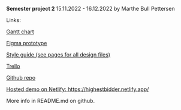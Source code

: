 <strong>Semester project 2</strong> 15.11.2022 - 16.12.2022
by Marthe Bull Pettersen

Links:

<a href="https://www.figma.com/file/RFc5emi6a6jUG75sDU1LoM/Semester-project-2?node-id=1%3A5&t=Z288Z6YUHHkhpNHh-0">Gantt chart</a>

<a href="https://www.figma.com/proto/RFc5emi6a6jUG75sDU1LoM/Semester-project-2?node-id=15%3A677&scaling=min-zoom&page-id=1%3A4&starting-point-node-id=15%3A677">Figma prototype</a>

<a href="https://www.figma.com/file/RFc5emi6a6jUG75sDU1LoM/Semester-project-2?node-id=1%3A3&t=o7hfI7o6vzzVA7wO-0">Style guide (see pages for all design files)</a>

<a href="https://trello.com/b/mR3xnHO4/semester-project-2">Trello</a>

<a href="https://github.com/marthebull/semester-project-2">Github repo</a>

<a href="https://highestbidder.netlify.app/">Hosted demo on Netlify: https://highestbidder.netlify.app/</a>

More info in README.md on github.
